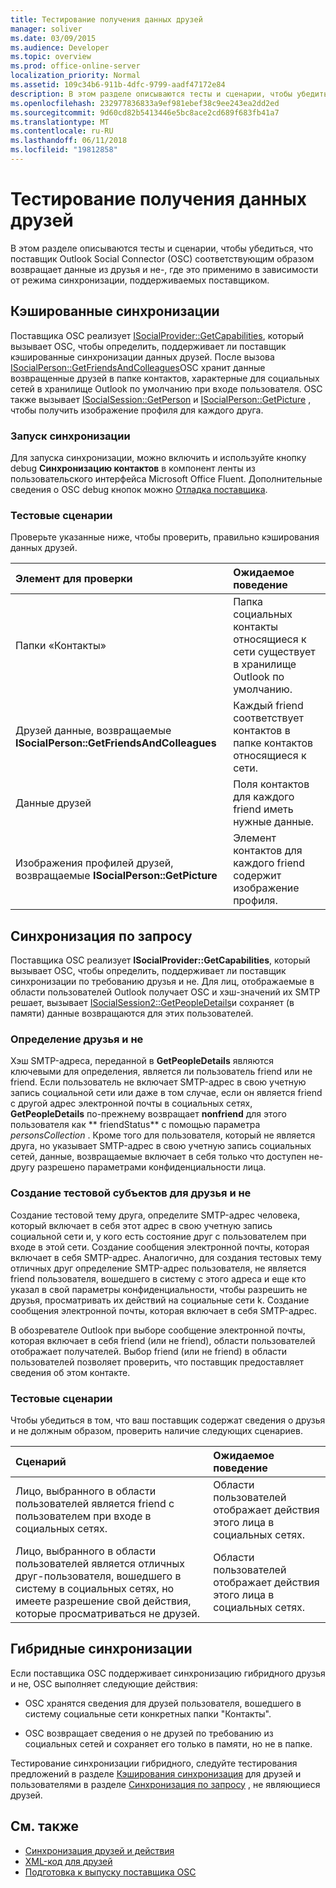 ```yaml
---
title: Тестирование получения данных друзей
manager: soliver
ms.date: 03/09/2015
ms.audience: Developer
ms.topic: overview
ms.prod: office-online-server
localization_priority: Normal
ms.assetid: 109c34b6-911b-4dfc-9799-aadf47172e84
description: В этом разделе описываются тесты и сценарии, чтобы убедиться, что поставщик Outlook Social Connector (OSC) соответствующим образом возвращает данные из друзья и не-, где это применимо в зависимости от режима синхронизации, поддерживаемых поставщиком.
ms.openlocfilehash: 232977836833a9ef981ebef38c9ee243ea2dd2ed
ms.sourcegitcommit: 9d60cd82b5413446e5bc8ace2cd689f683fb41a7
ms.translationtype: MT
ms.contentlocale: ru-RU
ms.lasthandoff: 06/11/2018
ms.locfileid: "19812858"
---
```

# <a name="testing-friends"></a>Тестирование получения данных друзей

В этом разделе описываются тесты и сценарии, чтобы убедиться, что поставщик Outlook Social Connector (OSC) соответствующим образом возвращает данные из друзья и не-, где это применимо в зависимости от режима синхронизации, поддерживаемых поставщиком.

<a name="olosc_TestingFriends_CachedSync"> </a>

## <a name="cached-synchronization"></a>Кэшированные синхронизации

Поставщика OSC реализует [ISocialProvider::GetCapabilities](isocialprovider-getcapabilities.md), который вызывает OSC, чтобы определить, поддерживает ли поставщик кэшированные синхронизации данных друзей. После вызова [ISocialPerson::GetFriendsAndColleagues](isocialperson-getfriendsandcolleagues.md)OSC хранит данные возвращенные друзей в папке контактов, характерные для социальных сетей в хранилище Outlook по умолчанию при входе пользователя. OSC также вызывает [ISocialSession::GetPerson](isocialsession-getperson.md) и [ISocialPerson::GetPicture](isocialperson-getpicture.md) , чтобы получить изображение профиля для каждого друга. 
  
### <a name="initiate-synchronization"></a>Запуск синхронизации

Для запуска синхронизации, можно включить и используйте кнопку debug **Синхронизацию контактов** в компонент ленты из пользовательского интерфейса Microsoft Office Fluent. Дополнительные сведения о OSC debug кнопок можно [Отладка поставщика](debugging-a-provider.md). 
  
### <a name="test-scenarios"></a>Тестовые сценарии

Проверьте указанные ниже, чтобы проверить, правильно кэширования данных друзей.
  
|**Элемент для проверки**|**Ожидаемое поведение**|
|:-----|:-----|
|Папки «Контакты»  <br/> |Папка социальных контакты относящиеся к сети существует в хранилище Outlook по умолчанию.  <br/> |
|Друзей данные, возвращаемые **ISocialPerson::GetFriendsAndColleagues** <br/> |Каждый friend соответствует контактов в папке контактов относящиеся к сети.  <br/> |
|Данные друзей  <br/> |Поля контактов для каждого friend иметь нужные данные.  <br/> |
|Изображения профилей друзей, возвращаемые **ISocialPerson::GetPicture** <br/> |Элемент контактов для каждого friend содержит изображение профиля.  <br/> |

<a name="olosc_TestingFriends_OnDemandSync"> </a>

## <a name="on-demand-synchronization"></a>Синхронизация по запросу

Поставщика OSC реализует **ISocialProvider::GetCapabilities**, который вызывает OSC, чтобы определить, поддерживает ли поставщик синхронизации по требованию друзья и не. Для лиц, отображаемые в области пользователей Outlook получает OSC и хэш-значений их SMTP решает, вызывает [ISocialSession2::GetPeopleDetails](isocialsession2-getpeopledetails.md)и сохраняет (в памяти) данные возвращаются для этих пользователей. 
  
### <a name="determining-friends-and-non-friends"></a>Определение друзья и не

Хэш SMTP-адреса, переданной в **GetPeopleDetails** являются ключевыми для определения, является ли пользователь friend или не friend. Если пользователь не включает SMTP-адрес в свою учетную запись социальной сети или даже в том случае, если он является friend с другой адрес электронной почты в социальных сетях, **GetPeopleDetails** по-прежнему возвращает **nonfriend** для этого пользователя как ** friendStatus** с помощью параметра _personsCollection_ . Кроме того для пользователя, который не является друга, но указывает SMTP-адрес в свою учетную запись социальных сетей, данные, возвращаемые включает в себя только что доступен не-другу разрешено параметрами конфиденциальности лица. 
  
### <a name="creating-test-subjects-for-friends-and-non-friends"></a>Создание тестовой субъектов для друзья и не

Создание тестовой тему друга, определите SMTP-адрес человека, который включает в себя этот адрес в свою учетную запись социальной сети и, у кого есть состояние друг с пользователем при входе в этой сети. Создание сообщения электронной почты, которая включает в себя SMTP-адрес. Аналогично, для создания тестовых тему отличных друг определение SMTP-адрес пользователя, не является friend пользователя, вошедшего в систему с этого адреса и еще кто указал в свой параметры конфиденциальности, чтобы разрешить не друзья, просматривать их действий на социальные сети k. Создание сообщения электронной почты, которая включает в себя SMTP-адрес. 
  
В обозревателе Outlook при выборе сообщение электронной почты, которая включает в себя friend (или не friend), области пользователей отображает получателей. Выбор friend (или не friend) в области пользователей позволяет проверить, что поставщик предоставляет сведения об этом контакте.
  
### <a name="test-scenarios"></a>Тестовые сценарии

Чтобы убедиться в том, что ваш поставщик содержат сведения о друзья и не должным образом, проверить наличие следующих сценариев.
  
|**Сценарий**|**Ожидаемое поведение**|
|:-----|:-----|
|Лицо, выбранного в области пользователей является friend с пользователем при входе в социальных сетях.  <br/> |Области пользователей отображает действия этого лица в социальных сетях.  <br/> |
|Лицо, выбранного в области пользователей является отличных друг-пользователя, вошедшего в систему в социальных сетях, но имеете разрешение свой действия, которые просматриваться не друзей.  <br/> |Области пользователей отображает действия этого лица в социальных сетях.  <br/> |

<a name="olosc_TestingFriends_OnDemandSync"> </a>

## <a name="hybrid-synchronization"></a>Гибридные синхронизации

Если поставщика OSC поддерживает синхронизацию гибридного друзья и не, OSC выполняет следующие действия: 
  
- OSC хранятся сведения для друзей пользователя, вошедшего в систему социальные сети конкретных папки "Контакты".
    
- OSC возвращает сведения о не друзей по требованию из социальных сетей и сохраняет его только в памяти, но не в папке.
    
Тестирование синхронизации гибридного, следуйте тестирования предложений в разделе [Кэширования синхронизация](#olosc_TestingFriends_CachedSync) для друзей и пользователями в разделе [Синхронизация по запросу](#olosc_TestingFriends_OnDemandSync) , не являющиеся друзей. 
  
## <a name="see-also"></a>См. также

- [Синхронизация друзей и действия](synchronizing-friends-and-activities.md) 
- [XML-код для друзей](xml-for-friends.md)
- [Подготовка к выпуску поставщика OSC](getting-ready-to-release-an-osc-provider.md)

